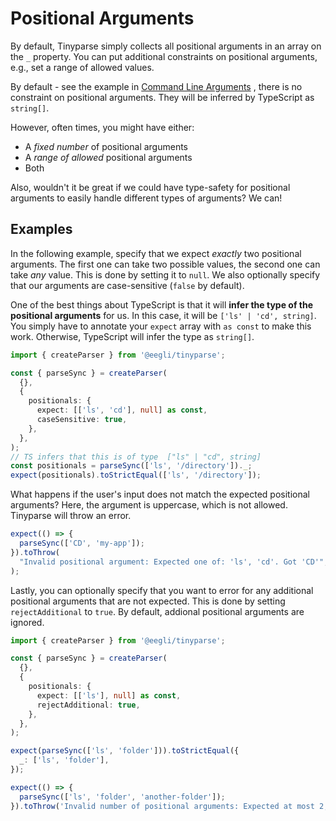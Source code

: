 # Positional Arguments

By default, Tinyparse simply collects all positional arguments in an array on the `_` property. You can put additional constraints on positional arguments, e.g., set a range of allowed values.

By default - see the example in [Command Line Arguments](reference/cli-arguments?id=positional-arguments) , there is no constraint on positional arguments. They will be inferred by TypeScript as `string[]`.

However, often times, you might have either:

- A _fixed number_ of positional arguments
- A _range of allowed_ positional arguments
- Both

Also, wouldn't it be great if we could have type-safety for positional arguments to easily handle different types of arguments? We can!

## Examples

In the following example, specify that we expect _exactly_ two positional arguments. The first one can take two possible values, the second one can take _any_ value. This is done by setting it to `null`. We also optionally specify that our arguments are case-sensitive (`false` by default).

One of the best things about TypeScript is that it will **infer the type of the positional arguments** for us. In this case, it will be `['ls' | 'cd', string]`. You simply have to annotate your `expect` array with `as const` to make this work. Otherwise, TypeScript will infer the type as `string[]`.

<!-- doctest: cli arguments, positional arguments 2 -->

```ts
import { createParser } from '@eegli/tinyparse';

const { parseSync } = createParser(
  {},
  {
    positionals: {
      expect: [['ls', 'cd'], null] as const,
      caseSensitive: true,
    },
  },
);
// TS infers that this is of type  ["ls" | "cd", string]
const positionals = parseSync(['ls', '/directory'])._;
expect(positionals).toStrictEqual(['ls', '/directory']);
```

What happens if the user's input does not match the expected positional arguments? Here, the argument is uppercase, which is not allowed. Tinyparse will throw an error.

```ts
expect(() => {
  parseSync(['CD', 'my-app']);
}).toThrow(
  "Invalid positional argument: Expected one of: 'ls', 'cd'. Got 'CD'",
);
```

Lastly, you can optionally specify that you want to error for any additional positional arguments that are not expected. This is done by setting `rejectAdditional` to `true`. By default, addional positional arguments are ignored.

```ts
import { createParser } from '@eegli/tinyparse';

const { parseSync } = createParser(
  {},
  {
    positionals: {
      expect: [['ls'], null] as const,
      rejectAdditional: true,
    },
  },
);

expect(parseSync(['ls', 'folder'])).toStrictEqual({
  _: ['ls', 'folder'],
});

expect(() => {
  parseSync(['ls', 'folder', 'another-folder']);
}).toThrow('Invalid number of positional arguments: Expected at most 2, got 3');
```
